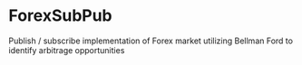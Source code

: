 # ForexSubPub
Publish / subscribe implementation of Forex market utilizing Bellman Ford to identify arbitrage opportunities
